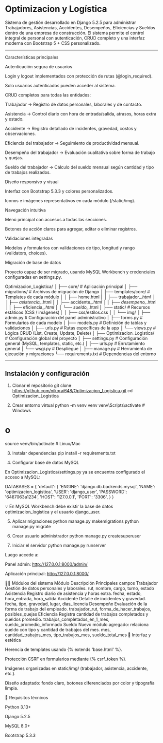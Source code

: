  #  Optimizacion y Logística

Sistema de gestión desarrollado en Django 5.2.5 para administrar Trabajadores, Asistencias, Accidentes, Desempeños, Eficiencias y Sueldos dentro de una empresa de construcción.
El sistema permite el control integral de personal con autenticación, CRUD completo y una interfaz moderna con Bootstrap 5 + CSS personalizado.

---

Características principales

Autenticación segura de usuarios

Login y logout implementados con protección de rutas (@login_required).

Solo usuarios autenticados pueden acceder al sistema.

CRUD completos para todas las entidades:

Trabajador → Registro de datos personales, laborales y de contacto.

Asistencia → Control diario con hora de entrada/salida, atrasos, horas extra y estado.

Accidente → Registro detallado de incidentes, gravedad, costos y observaciones.

Eficiencia del trabajador → Seguimiento de productividad mensual.

Desempeño del trabajador → Evaluación cualitativa sobre forma de trabajo y quejas.

Sueldo del trabajador → Cálculo del sueldo mensual según cantidad y tipo de trabajos realizados.

Diseño responsivo y visual

Interfaz con Bootstrap 5.3.3 y colores personalizados.

Iconos e imágenes representativos en cada módulo (/static/img).

Navegación intuitiva

Menú principal con accesos a todas las secciones.

Botones de acción claros para agregar, editar o eliminar registros.

Validaciones integradas

Modelos y formularios con validaciones de tipo, longitud y rango (validators, choices).

Migración de base de datos

Proyecto capaz de ser migrado, usando MySQL Workbench y credenciales configuradas en settings.py.


Optimizacion_Logistica/
│
├── core/                         # Aplicación principal
│   ├── migrations/               # Archivos de migración de Django
│   ├── templates/core/           # Templates de cada módulo
│   │   ├── home.html
│   │   ├── trabajador_*.html
│   │   ├── asistencia_*.html
│   │   ├── accidente_*.html
│   │   ├── desempeno_*.html
│   │   ├── eficiencia_*.html
│   │   └── sueldo_*.html
│   ├── static/                   # Recursos estáticos (CSS / imágenes)
│   │   ├── css/estilos.css
│   │   └── img/
│   ├── admin.py                  # Configuración del panel administrativo
│   ├── forms.py                  # Formularios de cada modelo
│   ├── models.py                 # Definición de tablas y validaciones
│   ├── urls.py                   # Rutas específicas de la app
│   └── views.py                  # Lógica CRUD (List, Create, Update, Delete)
│
├── Optimizacion_Logistica/       # Configuración global del proyecto
│   ├── settings.py               # Configuración general (MySQL, templates, static, etc.)
│   ├── urls.py                   # Enrutamiento general
│   └── wsgi.py                   # Despliegue
│
├── manage.py                     # Herramienta de ejecución y migraciones
└── requirements.txt              # Dependencias del entorno


---

##  Instalación y configuración

1. Clonar el repositorio
git clone https://github.com/nikorai648/Optimizacion_Logistica.git
cd Optimizacion_Logistica

2. Crear entorno virtual
python -m venv venv
venv\Scripts\activate  # Windows
# o
source venv/bin/activate  # Linux/Mac

3. Instalar dependencias
pip install -r requirements.txt

4. Configurar base de datos MySQL

En Optimizacion_Logistica/settings.py ya se encuentra configurado el acceso a MySQL:

DATABASES = {
    'default': {
        'ENGINE': 'django.db.backends.mysql',
        'NAME': 'optimizacion_logistica',
        'USER': 'django_user',
        'PASSWORD': '6487063a1234',
        'HOST': '127.0.0.1',
        'PORT': '3306',
    }
}


💡 En MySQL Workbench debe existir la base de datos optimizacion_logistica y el usuario django_user.

5. Aplicar migraciones
python manage.py makemigrations
python manage.py migrate

6. Crear usuario administrador
python manage.py createsuperuser

7. Iniciar el servidor
python manage.py runserver


Luego accede a:

Panel admin: http://127.0.0.1:8000/admin/

Aplicación principal: http://127.0.0.1:8000/

🧑‍💻 Módulos del sistema
Módulo	Descripción	Principales campos
Trabajador	Gestión de datos personales y laborales.	rut, nombre, cargo, turno, estado
Asistencia	Registro diario de asistencia y horas extra.	fecha, estado, hora_entrada, hora_salida
Accidente	Detalle de incidentes y gravedad.	fecha, tipo, gravedad, lugar, dias_licencia
Desempeño	Evaluación de la forma de trabajo del empleado.	trabajador_rut, forma_de_hacer_trabajos, posibles_quejas
Eficiencia	Registra cantidad de trabajos completados y sueldos promedio.	trabajos_completados_en_1_mes, sueldo_promedio_informado
Sueldo	Nuevo módulo agregado: relaciona sueldo con tipo y cantidad de trabajos del mes.	mes, cantidad_trabajos_mes, tipo_trabajos_mes, sueldo_total_mes
🎨 Interfaz y estética

Herencia de templates usando {% extends 'base.html' %}.

Protección CSRF en formularios mediante {% csrf_token %}.

Imágenes organizadas en static/img/ (trabajador, asistencia, accidente, etc.).

Diseño adaptado: fondo claro, botones diferenciados por color y tipografía limpia.

🧩 Requisitos técnicos

Python 3.13+

Django 5.2.5

MySQL 8.0+

Bootstrap 5.3.3